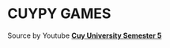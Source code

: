 # CUYPY GAMES
Source by Youtube __[Cuy University Semester 5](https://youtube.com/playlist?list=PLc6SEcJkQ6DwUhzOcOKmqysBF2FGvQZ0V&feature=shared)__